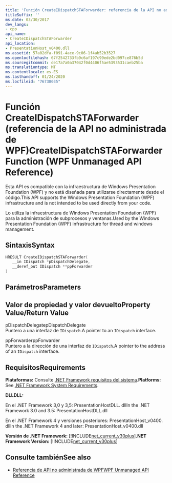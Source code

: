 ```yaml
---
title: 'Función CreateIDispatchSTAForwarder: referencia de la API no administrada de WPF'
titleSuffix: ''
ms.date: 03/30/2017
dev_langs:
- cpp
api_name:
- CreateIDispatchSTAForwarder
api_location:
- PresentationHost_v0400.dll
ms.assetid: 57a02dfa-f091-4ace-9c06-1f4ab52b3527
ms.openlocfilehash: 67f2542733fb9c6af197c99ede2bd097ce876b5d
ms.sourcegitcommit: de17a7a0a37042f0d4406f5ae5393531caeb25ba
ms.translationtype: MT
ms.contentlocale: es-ES
ms.lasthandoff: 01/24/2020
ms.locfileid: "76738035"
---
```

# <a name="createidispatchstaforwarder-function-wpf-unmanaged-api-reference"></a><span data-ttu-id="46a29-102">Función CreateIDispatchSTAForwarder (referencia de la API no administrada de WPF)</span><span class="sxs-lookup"><span data-stu-id="46a29-102">CreateIDispatchSTAForwarder Function (WPF Unmanaged API Reference)</span></span>
<span data-ttu-id="46a29-103">Esta API es compatible con la infraestructura de Windows Presentation Foundation (WPF) y no está diseñada para utilizarse directamente desde el código.</span><span class="sxs-lookup"><span data-stu-id="46a29-103">This API supports the Windows Presentation Foundation (WPF) infrastructure and is not intended to be used directly from your code.</span></span>  
  
 <span data-ttu-id="46a29-104">Lo utiliza la infraestructura de Windows Presentation Foundation (WPF) para la administración de subprocesos y ventanas.</span><span class="sxs-lookup"><span data-stu-id="46a29-104">Used by the Windows Presentation Foundation (WPF) infrastructure for thread and windows management.</span></span>  
  
## <a name="syntax"></a><span data-ttu-id="46a29-105">Sintaxis</span><span class="sxs-lookup"><span data-stu-id="46a29-105">Syntax</span></span>  
  
```cpp  
HRESULT CreateIDispatchSTAForwarder(  
   __in IDispatch *pDispatchDelegate,   
   __deref_out IDispatch **ppForwarder  
)  
```  
  
## <a name="parameters"></a><span data-ttu-id="46a29-106">Parámetros</span><span class="sxs-lookup"><span data-stu-id="46a29-106">Parameters</span></span>  
  
## <a name="property-valuereturn-value"></a><span data-ttu-id="46a29-107">Valor de propiedad y valor devuelto</span><span class="sxs-lookup"><span data-stu-id="46a29-107">Property Value/Return Value</span></span>  
 <span data-ttu-id="46a29-108">pDispatchDelegate</span><span class="sxs-lookup"><span data-stu-id="46a29-108">pDispatchDelegate</span></span>  
 <span data-ttu-id="46a29-109">Puntero a una interfaz de `IDispatch`.</span><span class="sxs-lookup"><span data-stu-id="46a29-109">A pointer to an `IDispatch` interface.</span></span>  
  
 <span data-ttu-id="46a29-110">ppForwarder</span><span class="sxs-lookup"><span data-stu-id="46a29-110">ppForwarder</span></span>  
 <span data-ttu-id="46a29-111">Puntero a la dirección de una interfaz de `IDispatch`.</span><span class="sxs-lookup"><span data-stu-id="46a29-111">A pointer to the address of an `IDispatch` interface.</span></span>  
  
## <a name="requirements"></a><span data-ttu-id="46a29-112">Requisitos</span><span class="sxs-lookup"><span data-stu-id="46a29-112">Requirements</span></span>  
 <span data-ttu-id="46a29-113">**Plataformas:** Consulte [.NET Framework requisitos del sistema](../../get-started/system-requirements.md).</span><span class="sxs-lookup"><span data-stu-id="46a29-113">**Platforms:** See [.NET Framework System Requirements](../../get-started/system-requirements.md).</span></span>  
  
 <span data-ttu-id="46a29-114">**DLL**</span><span class="sxs-lookup"><span data-stu-id="46a29-114">**DLL:**</span></span>  
  
 <span data-ttu-id="46a29-115">En el .NET Framework 3,0 y 3,5: PresentationHostDLL. dll</span><span class="sxs-lookup"><span data-stu-id="46a29-115">In the .NET Framework 3.0 and 3.5: PresentationHostDLL.dll</span></span>  
  
 <span data-ttu-id="46a29-116">En el .NET Framework 4 y versiones posteriores: PresentationHost_v0400. dll</span><span class="sxs-lookup"><span data-stu-id="46a29-116">In the .NET Framework 4 and later: PresentationHost_v0400.dll</span></span>  
  
 <span data-ttu-id="46a29-117">**Versión de .NET Framework:** [!INCLUDE[net_current_v30plus](../../../../includes/net-current-v30plus-md.md)]</span><span class="sxs-lookup"><span data-stu-id="46a29-117">**.NET Framework Version:** [!INCLUDE[net_current_v30plus](../../../../includes/net-current-v30plus-md.md)]</span></span>  
  
## <a name="see-also"></a><span data-ttu-id="46a29-118">Consulte también</span><span class="sxs-lookup"><span data-stu-id="46a29-118">See also</span></span>

- [<span data-ttu-id="46a29-119">Referencia de API no administrada de WPF</span><span class="sxs-lookup"><span data-stu-id="46a29-119">WPF Unmanaged API Reference</span></span>](wpf-unmanaged-api-reference.md)
